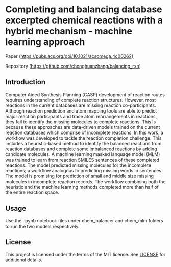 # Completing and balancing database excerpted chemical reactions with a hybrid mechanism - machine learning approach

Paper (https://pubs.acs.org/doi/10.1021/acsomega.4c00262),

Repository (https://github.com/chonghuanzhang/balancing_rxn)

## Introduction
Computer Aided Synthesis Planning (CASP) development of reaction routes requires understanding of complete reaction structures. However, most reactions in the current databases are missing reaction co-participants. Although reaction prediction and atom mapping tools are able to predict major reaction participants and trace atom rearrangements in reactions, they fail to identify the missing molecules to complete reactions. This is because these approaches are data-driven models trained on the current reaction databases which comprise of incomplete reactions. In this work, a workflow was developed to tackle the reaction completion challenge. This includes a heuristic-based method to identify the balanced reactions from reaction databases and complete some imbalanced reactions by adding candidate molecules. A machine learning masked language model (MLM) was trained to learn from reaction SMILES sentences of these completed reactions. The model predicted missing molecules for the incomplete reactions; a workflow analogous to predicting missing words in sentences. The model is promising for prediction of small and middle size missing molecules in incomplete reaction records. The workflow combining both the heuristic and the machine learning methods completed more than half of the entire reaction space.

## Usage
Use the .ipynb notebook files under chem_balancer and chem_mlm folders to run the two models respectively.

## License

This project is licensed under the terms of the MIT license. See [LICENSE](https://github.com/chonghuanzhang/balancing_rxn/blob/main/LICENSE) for additional details.


